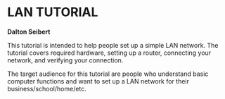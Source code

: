 # LAN TUTORIAL
**Dalton Seibert**

This tutorial is intended to help people set up a simple LAN network. The tutorial covers required hardware, setting up a router, connecting your network, and verifying your connection.

The target audience for this tutorial are people who understand basic computer functions and want to set up a LAN network for their business/school/home/etc. 
